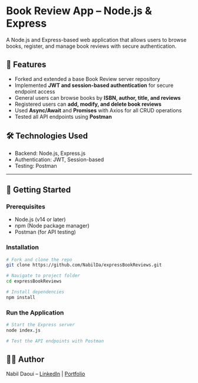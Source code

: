 # Book Review App – Node.js & Express

A Node.js and Express-based web application that allows users to browse books, register, and manage book reviews with secure authentication.

## 📌 Features
- Forked and extended a base Book Review server repository  
- Implemented **JWT and session-based authentication** for secure endpoint access  
- General users can browse books by **ISBN, author, title, and reviews**  
- Registered users can **add, modify, and delete book reviews**  
- Used **Async/Await** and **Promises** with Axios for all CRUD operations  
- Tested all API endpoints using **Postman**  

## 🛠️ Technologies Used
- Backend: Node.js, Express.js
- Authentication: JWT, Session-based
- Testing: Postman
---

## 🚀 Getting Started

### Prerequisites
- Node.js (v14 or later)  
- npm (Node package manager)  
- Postman (for API testing)  

### Installation
```bash
# Fork and clone the repo
git clone https://github.com/NabilDa/expressBookReviews.git

# Navigate to project folder
cd expressBookReviews

# Install dependencies
npm install
```

### Run the Application
```bash
# Start the Express server
node index.js

# Test the API endpoints with Postman
```

## 👨‍💻 Author
Nabil Daoui – [LinkedIn](https://www.linkedin.com/in/nabil-d/) | [Portfolio](https://www.nabildaoui.tech/)
